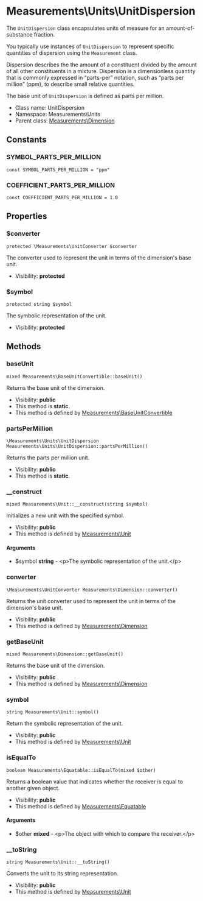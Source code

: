 Measurements\Units\UnitDispersion
===============

The `UnitDispersion` class encapsulates units of measure for an amount-of-substance fraction.

You typically use instances of `UnitDispersion` to represent specific quantities of dispersion using the `Measurement` class.

Dispersion describes the the amount of a constituent divided by the amount of all other constituents in a mixture.
Dispersion is a dimensionless quantity that is commonly expressed in “parts-per” notation, such as “parts per million” (ppm), to describe small relative quantities.

The base unit of `UnitDispersion` is defined as parts per million.


* Class name: UnitDispersion
* Namespace: Measurements\Units
* Parent class: [Measurements\Dimension](Measurements-Dimension.md)



Constants
----------


### SYMBOL_PARTS_PER_MILLION

    const SYMBOL_PARTS_PER_MILLION = "ppm"





### COEFFICIENT_PARTS_PER_MILLION

    const COEFFICIENT_PARTS_PER_MILLION = 1.0





Properties
----------


### $converter

    protected \Measurements\UnitConverter $converter

The converter used to represent the unit in terms of the dimension's base unit.



* Visibility: **protected**


### $symbol

    protected string $symbol

The symbolic representation of the unit.



* Visibility: **protected**


Methods
-------


### baseUnit

    mixed Measurements\BaseUnitConvertible::baseUnit()

Returns the base unit of the dimension.



* Visibility: **public**
* This method is **static**.
* This method is defined by [Measurements\BaseUnitConvertible](Measurements-BaseUnitConvertible.md)




### partsPerMillion

    \Measurements\Units\UnitDispersion Measurements\Units\UnitDispersion::partsPerMillion()

Returns the parts per million unit.



* Visibility: **public**
* This method is **static**.




### __construct

    mixed Measurements\Unit::__construct(string $symbol)

Initializes a new unit with the specified symbol.



* Visibility: **public**
* This method is defined by [Measurements\Unit](Measurements-Unit.md)


#### Arguments
* $symbol **string** - &lt;p&gt;The symbolic representation of the unit.&lt;/p&gt;



### converter

    \Measurements\UnitConverter Measurements\Dimension::converter()

Returns the unit converter used to represent the unit in terms of the dimension's base unit.



* Visibility: **public**
* This method is defined by [Measurements\Dimension](Measurements-Dimension.md)




### getBaseUnit

    mixed Measurements\Dimension::getBaseUnit()

Returns the base unit of the dimension.



* Visibility: **public**
* This method is defined by [Measurements\Dimension](Measurements-Dimension.md)




### symbol

    string Measurements\Unit::symbol()

Return the symbolic representation of the unit.



* Visibility: **public**
* This method is defined by [Measurements\Unit](Measurements-Unit.md)




### isEqualTo

    boolean Measurements\Equatable::isEqualTo(mixed $other)

Returns a boolean value that indicates whether the receiver is equal to another given object.



* Visibility: **public**
* This method is defined by [Measurements\Equatable](Measurements-Equatable.md)


#### Arguments
* $other **mixed** - &lt;p&gt;The object with which to compare the receiver.&lt;/p&gt;



### __toString

    string Measurements\Unit::__toString()

Converts the unit to its string representation.



* Visibility: **public**
* This method is defined by [Measurements\Unit](Measurements-Unit.md)



